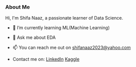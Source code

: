 ### About Me
Hi, I'm Shifa Naaz, a passionate learner of Data Science.
- 🌱 I’m currently learning ML(Machine Learning) 
- 💬 Ask me about EDA
- 📫 You can reach me out on shifanaaz2023@yahoo.com

-  Contact me on:
   [LinkedIn](https://www.linkedin.com/in/shifanaaz/)
   [Kaggle](https://www.kaggle.com/shifanaaz125)
